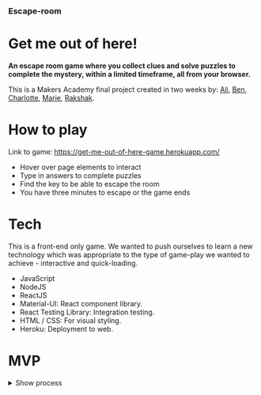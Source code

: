 ### Escape-room

# Get me out of here!

**An escape room game where you collect clues and solve puzzles to complete the mystery, within a limited timeframe, all from your browser.**

This is a Makers Academy final project created in two weeks by: [Ali](https://github.com/AliCo-Hash), [Ben](https://github.com/benpartington), [Charlotte](https://github.com/CBuchan5), [Marie](https://github.com/mmguinness), [Rakshak](https://github.com/Rakshak81).

# How to play

Link to game: https://get-me-out-of-here-game.herokuapp.com/

- Hover over page elements to interact 
- Type in answers to complete puzzles
- Find the key to be able to escape the room
- You have three minutes to escape or the game ends



# Tech

This is a front-end only game. We wanted to push ourselves to learn a new technology which was appropriate to the type of game-play we wanted to achieve - interactive and quick-loading.

- JavaScript
- NodeJS 
- ReactJS
- Material-UI: React component library.
- React Testing Library: Integration testing.
- HTML / CSS: For visual styling.
- Heroku: Deployment to web.

# MVP
<details><summary>Show process</summary>

User Stories
  ```
  As a user,
  So I know what type of game I'm playing, 
  I want to see an description page with a start button.
  
  As a player, 
  So I can not escape without the key,
  The door should give me a prompt that it is locked.
  
  As a player,
  So I can play the game, 
  I want to be able to click on the key.
  
  As a player, 
  So I can escape the room, 
  I want to be able to use the key and open the door.
  ```
  
